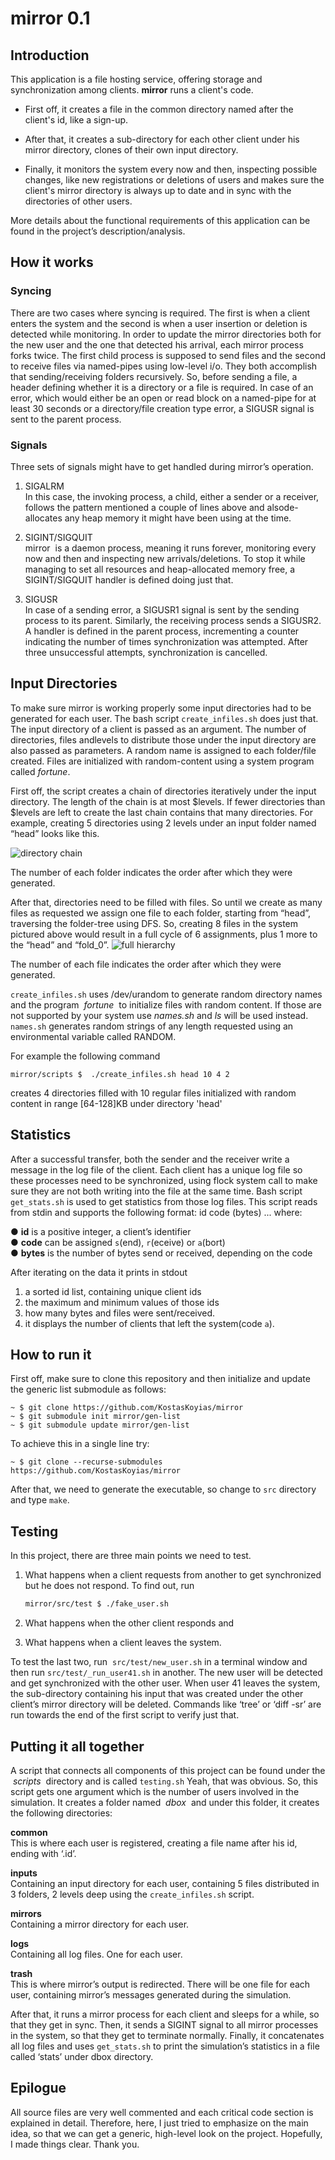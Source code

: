 # mirror 0.1

## Introduction

This application is a file hosting service, offering storage and synchronization among clients.
**mirror​** runs a client's code.

* First off, it creates a file in the common directory named after the client's id, like a
sign-up.

* After that, it creates a sub-directory for each
other client under his mirror directory, clones of their own input directory.

* Finally, it monitors the system every now and then, inspecting possible
changes, like new registrations or deletions of users and makes sure the client's mirror directory is always up
to date and in sync with the directories of other users​.

​More details about the functional requirements of this
application can be found in the project’s description/analysis.

## How it works

### Syncing

There are two cases where syncing is required. The first is when a client enters the system and the
second is when a user insertion or deletion is detected while monitoring. In order to update the
mirror directories both for the new user and the one that detected his arrival, each mirror process
forks twice. The first child process is supposed to send files and the second to receive files via
named-pipes using low-level i/o. They both accomplish that sending/receiving folders recursively.
So, before sending a file, a ​ header​ defining whether it is a directory or a file is required. In case of
an error, which would either be an open or read block on a named-pipe for at least 30 seconds or
a directory/file creation type error, a SIGUSR
 signal is sent to the parent process.

### Signals

Three sets of signals might have to get handled during mirror’s operation.

1. SIGALRM  
In this case, the invoking process, a child, either a sender or a receiver, follows the pattern
mentioned a couple of lines above and also ​de-allocates any heap memory​ it might have
been using at the time.

2. SIGINT/SIGQUIT  
mirror ​ is a daemon process, meaning it runs forever, monitoring every now and then and
inspecting new arrivals/deletions. To stop it while managing to ​set all resources and
heap-allocated memory free​, a SIGINT/SIGQUIT handler is defined doing just that.

3. SIGUSR  
In case of a sending error, a SIGUSR1 signal is sent by the sending process to its parent.
Similarly, the receiving process sends a SIGUSR2. A handler is defined in the parent
process, ​incrementing a counter​ indicating the number of times synchronization was
attempted. After three unsuccessful attempts, synchronization is cancelled.

## Input Directories

To make sure mirror is working properly some input directories had to be generated for each user. The
bash script ​ `create_infiles.sh​` does just that. The input directory of a client is passed as an argument. The
number of ​directories​, ​files ​and ​levels​ to distribute those under the input directory are also passed as
parameters. A random name is assigned to each folder/file created. Files are initialized with
random-content using a system program called ​ _fortune​_.

First off, the script creates a chain of directories
iteratively under the input directory. The length of the chain is at most $levels.
If fewer directories than
$levels are left to create the last chain contains that many directories.
For example, creating 5 directories
using 2 levels under an input folder named “head” looks like this.

![directory chain](rsrc/dchain.png)

The number of each folder indicates the order after which they were generated.

After that, directories need to be filled with files. So until we create as many files as
requested we assign one file to each folder, starting from “head”, traversing the
folder-tree using DFS. So, creating 8 files in the system pictured above would result in
a full cycle of 6 assignments, plus 1 more to the “head” and “fold_0”.
![full hierarchy](rsrc/fchain.png)

The number of each file indicates the order after which they were generated.

`create_infiles.sh` uses /dev/urandom to generate random directory names and the
program ​ _fortune ​_ to initialize files with random content. If those are not supported by
your system use ​ _names.sh_ and _ls_ will be used instead.
`names.sh​` generates random strings of any length requested using an environmental
variable called RANDOM.

For example the following command

    mirror/scripts $  ./create_infiles.sh head 10 4 2

creates 4 directories filled with
10 regular files initialized with random content
in range [64-128]KB under directory 'head'

## Statistics

After a successful transfer, both the sender and the receiver write
a message in the log file of the client. Each client
has a unique log file so these processes need to be synchronized,
using flock system call to make sure they are not both
writing into the file at the same time.
Bash script ​ `get_stats.sh​` is used to get statistics from those log files.
This script reads from stdin and supports the following format:
id code (bytes) ... where:

● **id​** is a positive integer, a client’s identifier  
● **code​** can be assigned `s`(end), `r`(eceive) or `a`(bort)  
● **bytes​** is the number of bytes send or received, depending on the code
  
After iterating on the data it prints in stdout

1. a sorted id list, containing unique client ids
2. the maximum and minimum values of those ids
3. how many bytes and files were sent/received.
4. it displays the number of clients that left the system(code `a`).

## How to run it

First off, make sure to clone this repository and then initialize and update the generic list submodule as follows:

    ~ $ git clone https://github.com/KostasKoyias/mirror
    ~ $ git submodule init mirror/gen-list
    ~ $ git submodule update mirror/gen-list 

To achieve this in a single line try:

    ~ $ git clone --recurse-submodules https://github.com/KostasKoyias/mirror    

After that, we need to generate the executable, so change to `src` directory and type `make`.

## Testing

In this project, there are three main points we need to test.

1. What happens when a client requests from another to get synchronized but he does not respond.
   To find out, run

   ```bash
   mirror/src/test $ ./​fake_user.sh
   ```

2. What happens when the other client responds and
3. What happens when a client leaves the system.

To test the last two, run ​ `src/test/new_user.sh`
in a terminal window and then run `src/test/​_run_user41.sh` in another.
The new user will be detected and get synchronized with the other user.
When user 41 leaves the system, the sub-directory containing his input that was created
under the other client’s mirror directory will be deleted.
Commands like ‘tree’ or ‘diff -sr’ are run towards the end of the first script to verify just that.

## Putting it all together

A script that connects all components of this project can be found under the ​ _scripts ​_ directory and is called
`testing.​sh` Yeah, that was obvious.
So, this script gets one argument which is the number of users involved in
the simulation. It creates a folder named ​ _dbox ​_ and under this folder,
it creates the following directories:  

**common​**  
This is where each user is registered, creating a file name after his id, ending with ‘.id’.

**inputs​**  
Containing an input directory for each user, containing 5 files distributed in 3 folders, 2
levels deep using the ​ `create_infiles.sh` script.

**mirrors**  
Containing a mirror directory for each user.

**logs​**  
Containing all log files. One for each user​.

**trash​**  
This is where mirror’s output is redirected. There will be one file for each user, containing
mirror’s messages generated during the simulation.

After that, it runs a mirror process for each client and sleeps for a while,
so that they get in sync.
Then, it sends a SIGINT signal to
all mirror processes in the system, so that they get to terminate normally.
Finally, it concatenates all log files
and uses ​ `get_stats.sh​` to print the simulation’s statistics in a file called ‘stats’ under dbox directory.

## Epilogue

All source files are very well commented and each critical code section is explained in detail. Therefore, here, I
just tried to emphasize on the main idea, so that we can get a generic, high-level look on the project.
Hopefully, I made things clear.
Thank you.
